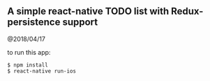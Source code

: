 A simple react-native TODO list with Redux-persistence support
------------------------

@2018/04/17

to run this app:

```
$ npm install
$ react-native run-ios
```